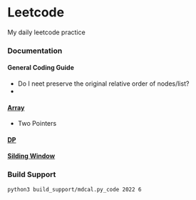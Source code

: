 # Leetcode
My daily leetcode practice

### Documentation
#### General Coding Guide
* Do I neet preserve the original relative order of nodes/list?
* 
#### [Array](doc/array.md)
* Two Pointers
#### [DP](doc/dp.md)
#### [Silding Window](doc/slidwin.md)




### Build Support
```bash
python3 build_support/mdcal.py_code 2022 6
```